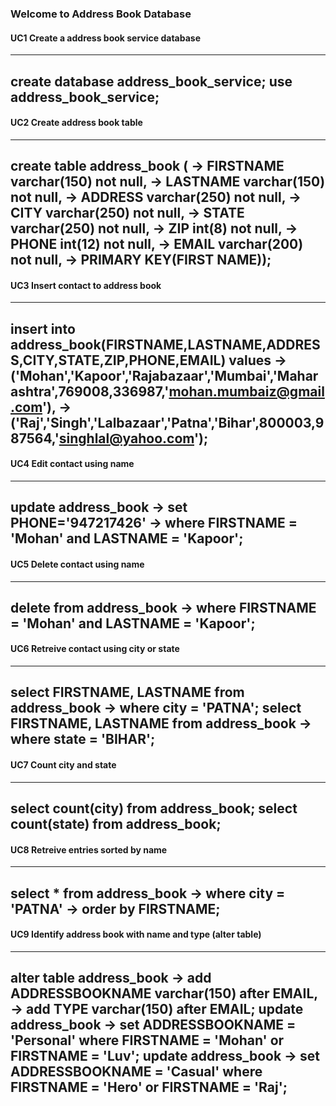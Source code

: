 ### Welcome to Address Book Database 

#### UC1 Create a address book service database
---
create database address_book_service;
use address_book_service;
---
#### UC2 Create address book table
---
create table address_book (
    -> FIRSTNAME varchar(150) not null,
    -> LASTNAME varchar(150) not null,
    -> ADDRESS varchar(250) not null,
    -> CITY varchar(250) not null,
    -> STATE varchar(250) not null,
    -> ZIP int(8) not null,
    -> PHONE int(12) not null,
    -> EMAIL varchar(200) not null,
    -> PRIMARY KEY(FIRST NAME));
---
#### UC3 Insert contact to address book
---
insert into address_book(FIRSTNAME,LASTNAME,ADDRESS,CITY,STATE,ZIP,PHONE,EMAIL) values
    -> ('Mohan','Kapoor','Rajabazaar','Mumbai','Maharashtra',769008,336987,'mohan.mumbaiz@gmail.com'),
    -> ('Raj','Singh','Lalbazaar','Patna','Bihar',800003,987564,'singhlal@yahoo.com');
---
#### UC4 Edit contact using name
---
update address_book
    -> set PHONE='947217426'
    -> where FIRSTNAME = 'Mohan' and LASTNAME = 'Kapoor';
---
#### UC5 Delete contact using name
---
delete from address_book
    -> where FIRSTNAME = 'Mohan' and LASTNAME = 'Kapoor';
---
#### UC6 Retreive contact using city or state
---
select FIRSTNAME, LASTNAME from address_book
    -> where city = 'PATNA';
select FIRSTNAME, LASTNAME from address_book
    -> where state = 'BIHAR';
---
#### UC7 Count city and state
---
select count(city) from address_book;
select count(state) from address_book;
---
#### UC8 Retreive entries sorted by name
---
select * from address_book
    -> where city = 'PATNA'
    -> order by FIRSTNAME;
---
#### UC9 Identify address book with name and type (alter table)
---
alter table address_book
    -> add ADDRESSBOOKNAME varchar(150) after EMAIL,
    -> add TYPE varchar(150) after EMAIL;
update address_book
    -> set ADDRESSBOOKNAME = 'Personal' where FIRSTNAME = 'Mohan' or FIRSTNAME = 'Luv';
update address_book
    -> set ADDRESSBOOKNAME = 'Casual' where FIRSTNAME = 'Hero' or FIRSTNAME = 'Raj';
---